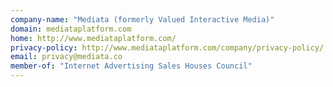 ```yaml
---
company-name: "Mediata (formerly Valued Interactive Media)"
domain: mediataplatform.com
home: http://www.mediataplatform.com/
privacy-policy: http://www.mediataplatform.com/company/privacy-policy/
email: privacy@mediata.co
member-of: "Internet Advertising Sales Houses Council"
---
```




